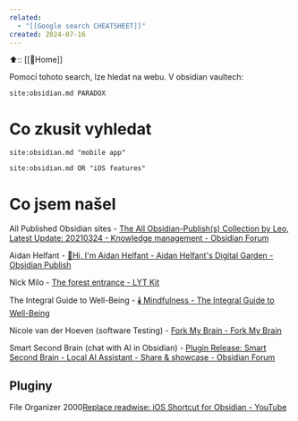 ```yaml
---
related:
  - "[[Google search CHEATSHEET]]"
created: 2024-07-16
---
```

⬆️:: [[🏡Home]]

Pomocí tohoto search, lze hledat na webu. V obsidian vaultech: 

```
site:obsidian.md PARADOX
```

# Co zkusit vyhledat

```
site:obsidian.md "mobile app" 
```

```
site:obsidian.md OR "iOS features"
```

# Co jsem našel

All Published Obsidian sites - [The All Obsidian-Publish(s) Collection by Leo, Latest Update: 20210324 - Knowledge management - Obsidian Forum](https://forum.obsidian.md/t/the-all-obsidian-publish-s-collection-by-leo-latest-update-20210324/7248)

Aidan Helfant - [👋Hi, I'm Aidan Helfant - Aidan Helfant's Digital Garden - Obsidian Publish](https://publish.obsidian.md/aidanhelfant/%F0%9F%91%8BHi%2C+I'm+Aidan+Helfant)

Nick Milo - [The forest entrance - LYT Kit](https://notes.linkingyourthinking.com/Cards/The+forest+entrance)

The Integral Guide to Well-Being - [🕯️ Mindfulness - The Integral Guide to Well-Being](https://integralguide.com/Mindfulness)

Nicole van der Hoeven (software Testing) - [Fork My Brain - Fork My Brain](https://notes.nicolevanderhoeven.com/Fork+My+Brain)

Smart Second Brain (chat with AI in Obsidian) - [Plugin Release: Smart Second Brain - Local AI Assistant - Share & showcase - Obsidian Forum](https://forum.obsidian.md/t/plugin-release-smart-second-brain-local-ai-assistant/79689)


## Pluginy 

File Organizer 2000[Replace readwise: iOS Shortcut for Obsidian - YouTube](https://www.youtube.com/watch?v=LkFVAAoIB0o&list=PLgRcC-DFR5jdUxbSBuNeymwYTH_FSVxio&index=7&ab_channel=DifferentAI)
